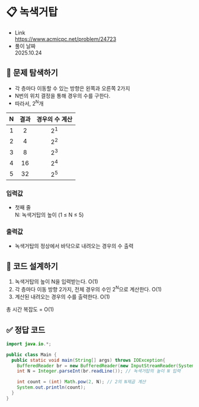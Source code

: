 # 📋 녹색거탑
- Link<br>
https://www.acmicpc.net/problem/24723
- 풀이 날짜<br>
2025.10.24

## 🔎 문제 탐색하기

- 각 층마다 이동할 수 있는 방향은 왼쪽과 오른쪽 2가지
- N번의 위치 결정을 통해 경우의 수를 구한다.
- 따라서, 2<sup>N</sup>개

| N | 결과 | 경우의 수 계산 |
| :---: | :---: | :---: |
| 1 | 2 | 2<sup>1</sup> |
| 2 | 4 | 2<sup>2</sup> |
| 3 | 8 | 2<sup>3</sup> |
| 4 | 16 | 2<sup>4</sup> |
| 5 | 32 | 2<sup>5</sup> |


### 입력값
- 첫째 줄<br>
N: 녹색거탑의 높이 (1 ≤ N ≤ 5)

### 출력값
- 녹색거탑의 정상에서 바닥으로 내려오는 경우의 수 출력

## 📝 코드 설계하기
1. 녹색거탑의 높이 N을 입력받는다. O(1)
2. 각 층마다 이동 방향 2가지, 전체 경우의 수인 2<sup>N</sup>으로 계산한다. O(1)
3. 계산된 내려오는 경우의 수를 출력한다. O(1)

총 시간 복잡도 = O(1)

## ✅ 정답 코드
```java
import java.io.*;

public class Main {
  public static void main(String[] args) throws IOException{
    BufferedReader br = new BufferedReader(new InputStreamReader(System.in));
    int N = Integer.parseInt(br.readLine()); // 녹색거탑의 높이 N 입력

    int count = (int) Math.pow(2, N); // 2의 N제곱 계산
    System.out.println(count);
  }
}
```